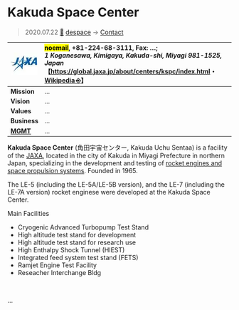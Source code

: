 # Kakuda Space Center
> 2020.07.22 [🚀](../../index/index.md) [despace](../index.md) → [Contact](../contact.md)

|[![](../f/contact/j/jaxa_logo1_thumb.webp)](../f/contact/j/jaxa_logo1.webp)|<mark>noemail</mark>, +81-224-68-3111, Fax: …;<br> *1 Koganesawa, Kimigaya, Kakuda-shi, Miyagi 981-1525, Japan*<br> 【<https://global.jaxa.jp/about/centers/kspc/index.html>・ [Wikipedia ⎆](https://en.wikipedia.org/wiki/Kakuda_Space_Center)】|
|:--|:--|
|**Mission**|…|
|**Vision**|…|
|**Values**|…|
|**Business**|…|
|**[MGMT](../mgmt.md)**|…|

**Kakuda Space Center** (角田宇宙センター, Kakuda Uchu Sentaa) is a facility of the [JAXA](jaxa.md), located in the city of Kakuda in Miyagi Prefecture in northern Japan, specializing in the development and testing of [rocket engines and space propulsion systems](../ps.md). Founded in 1965.

The LE-5 (including the LE-5A/LE-5B version), and the LE-7 (including the LE-7A version) rocket enginese were developed at the Kakuda Space Center.

Main Facilities

   - Cryogenic Advanced Turbopump Test Stand
   - High altitude test stand for development
   - High altitude test stand for research use
   - High Enthalpy Shock Tunnel (HIEST)
   - Integrated feed system test stand (FETS)
   - Ramjet Engine Test Facility
   - Reseacher Interchange Bldg

<p style="page-break-after:always"> </p>

…

